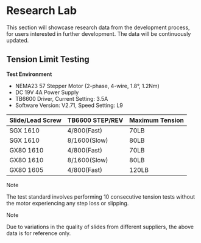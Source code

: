 # Research Lab

This section will showcase research data from the development process, for users interested in further development. The data will be continuously updated.

## Tension Limit Testing

**Test Environment**  
- NEMA23 57 Stepper Motor (2-phase, 4-wire, 1.8°, 1.2Nm)  
- DC 19V 4A Power Supply  
- TB6600 Driver, Current Setting: 3.5A  
- Software Version: V2.71, Speed Setting: L9

| Slide/Lead Screw | TB6600 STEP/REV | Maximum Tension |  
|------------------|-----------------|-----------------|
| SGX 1610         | 4/800(Fast)     | 70LB            |
| SGX 1610         | 8/1600(Slow)    | 80LB            |
| GX80 1610        | 4/800(Fast)     | 70LB            |
| GX80 1610        | 8/1600(Slow)    | 80LB            |
| GX80 1605        | 4/800(Fast)     | 120LB           |

> [!NOTE]  
> The test standard involves performing 10 consecutive tension tests without the motor experiencing any step loss or slipping.

> [!NOTE]  
> Due to variations in the quality of slides from different suppliers, the above data is for reference only.
